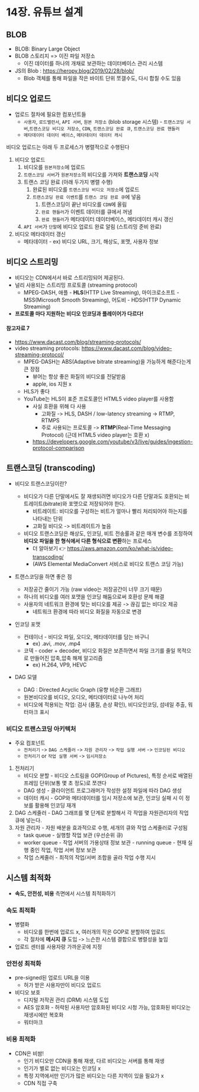 # 14장. 유튜브 설계

## BLOB

- BLOB: Binary Large Object
- BLOB 스토리지 => 이진 파일 저장소
  - 이진 데이터를 하나의 개채로 보관하는 데이터베이스 관리 시스템
- JS의 Blob : https://heropy.blog/2019/02/28/blob/
  - Blob 객체를 통해 파일을 작은 바이트 단위 쪼갤수도, 다시 합칠 수도 있음

## 비디오 업로드

- 업로드 절차에 필요한 컴포넌트들
  - `사용자`, `로드밸런서`, `API 서버`, `원본 저장소` (blob storage 시스템)
    - `트랜스코딩 서버`,`트랜스코딩 비디오 저장소`, `CDN`, `트랜스코딩 완료 큐`, `트랜스코딩 완료 핸들러`
  - `메타데이터 데이터 베이스`, `메타데이터 데이터 캐시`

비디오 업로드는 아래 두 프로세스가 병렬적으로 수행된다

1. 비디오 업로드
   1. 비디오를 `원본저장소`에 업로드
   2. `트랜스코딩 서버`가 `원본저장소`의 비디오를 가져와 **트랜스코딩** 시작
   3. 트랜스 코딩 완료 (아래 두가지 병렬 수행)
      1. 완료된 비디오를 `트랜스코딩 비디오 저장소`에 업로드
      2. `트랜스코딩 완료 이벤트`를 `트랜스 코딩 완료 큐`에 넣음
         1. 트랜스코딩이 끝난 비디오를 `CDN`에 올림
         2. `완료 핸들러`가 이벤트 데이터를 큐에서 꺼냄
         3. `완료 핸들러`가 메타데이터 데이터베이스, 메타데이터 캐시 갱신
   4. `API 서버`가 `단말`에 비디오 업로드 완료 알림 (스트리밍 준비 완료)
2. 비디오 메타데이터 갱신
   - 메타데이터 - ex) 비디오 URL, 크기, 해상도, 포맷, 사용자 정보

## 비디오 스트리밍

- 비디오는 CDN에서서 바로 스트리밍되어 제공된다.
- 널리 사용되는 스트리밍 프로토콜 (streaming protocol)
  - MPEG-DASH, 애플 - **HLS**(HTTP Live Streaming), 마이크로소프트 - MSS(Microsoft Smooth Streaming), 어도비 - HDS(HTTP Dynamic Streaming)
- **프로토콜 마다 지원하는 비디오 인코딩과 플레이어가 다르다!**

#### 참고자료 7

- https://www.dacast.com/blog/streaming-protocols/
- video streaming protocols: https://www.dacast.com/blog/video-streaming-protocol/
  - MPEG-DASH는 ABS(Adaptive bitrate streaming)을 가능하게 해준다는게 큰 장점
    - 뷰어는 항상 좋은 화질의 비디오를 전달받음
    - apple, ios 지원 x
  - HLS가 좋다
  - YouTube는 HLS이 표준 프로토콜인 HTML5 video player를 사용함
    - 사실 호환을 위해 다 사용
      - 고화질 -> HLS, DASH / low-latency streaming -> RTMP, RTMPS
      - 주로 사용되는 프로토콜 -> **RTMP**(Real-Time Messaging Protocol) (근데 HTML5 video player는 호환 x)
    - https://developers.google.com/youtube/v3/live/guides/ingestion-protocol-comparison

## 트랜스코딩 (transcoding)

- 비디오 트랜스코딩이란?

  - 비디오가 다른 단말에서도 잘 재생되려면 비디오가 다른 단말과도 호환되는 비트레이트(bitrate)와 포맷으로 저장되어야 한다.
    - 비트레이트: 비디오를 구성하는 비트가 얼마나 빨리 처리되어야 하는지를 나타내는 단위
    - 고화질 비디오 -> 비트레이트가 높음
  - 비디오 트랜스코딩은 해상도, 인코딩, 비트 전송률과 같은 매개 변수를 조정하여 **비디오 파일을 한 형식에서 다른 형식으로 변환**하는 프로세스
    - 더 알아보기 👉 https://aws.amazon.com/ko/what-is/video-transcoding/
    - (AWS Elemental MediaConvert 서비스로 비디오 트랜스 코딩 가능)

- 트랜스코딩을 하면 좋은 점

  - 저장공간 줄이기 가능 (raw video는 저장공간이 너무 크기 때문)
  - 하나의 비디오를 여러 포맷을 인코딩 해둠으로써 호환성 문제 해결
  - 사용자의 네트워크 환경에 맞는 비디오를 제공 -> 끊김 없는 비디오 제공
    - 네트워크 환경에 따라 비디오 화질을 자동으로 변경

- 인코딩 포맷

  - 컨테이너 - 비디오 파일, 오디오, 메타데이터를 담는 바구니
    - ex) .avi, .mov, .mp4
  - 코덱 - coder + decoder, 비디오 화질은 보존하면서 파일 크기를 줄일 목적으로 만들어진 압축,압축 해제 알고리즘
    - ex) H.264, VP9, HEVC

- DAG 모델
  - DAG : Directed Acyclic Graph (유향 비순환 그래프)
  - 원본비디오를 비디오, 오디오, 메타데이터로 나누어 처리
  - 비디오에 적용되는 작업: 검사 (품질, 손상 확인), 비디오인코딩, 섬네일 추출, 워터마크 표시

### 비디오 트랜스코딩 아키텍처

- 주요 컴포넌트
  - `전처리기` -> `DAG 스케줄러` -> `자원 관리자` -> `작업 실행 서버` -> `인코딩된 비디오`
  - `전처리기` or `작업 실행 서버` -> `임시저장소`

1. 전처리기
   - 비디오 분할 - 비디오 스트림을 GOP(Group of Pictures), 특정 순서로 배열된 프레임 단위(보통 몇 초 정도)로 쪼갠다
   - DAG 생성 - 클라이언트 프로그래머가 작성한 설정 파일에 따라 DAG 생성
   - 데이터 캐시 - GOP와 메타데이터를 임시 저장소에 보관, 인코딩 실패 시 이 정보를 활용해 인코딩 재개
2. DAG 스케줄러 - DAG 그래프를 몇 단계로 분할해서 각 작업을 자원관리자의 작업 큐에 넣는다.
3. 자원 관리자 - 자원 배분을 효과적으로 수행, 세개의 큐와 작업 스케줄러로 구성됨
   - task queue - 실행할 작업 보관 (우선순위 큐)
   - worker queue - 작업 서버의 가용상태 정보 보관
     - running queue - 현재 실행 중인 작업, 작업 서버 정보 보관
   - 작업 스케줄러 - 최적의 작업/서버 조합을 골라 작업 수행 지시

## 시스템 최적화

- **속도, 안전성, 비용** 측면에서 시스템 최적화하기

### 속도 최적화

- 병렬화
  - 비디오를 한번에 업로드 x, 여러개의 작은 GOP로 분할하여 업로드
  - 각 절차에 **메시지 큐** 도입 -> 느슨한 시스템 결합으로 병렬성을 높임
- 업로드 센터를 사용자랑 가까운곳에 지정

### 안전성 최적화

- pre-signed된 업로드 URL을 이용
  - 허가 받은 사용자만이 비디오 업로드
- 비디오 보호
  - 디지털 저작권 관리 (DRM) 시스템 도입
  - AES 암호화 - 허락된 사용자만 암호화된 비디오 시청 가능, 암호화된 비디오는 재생시에만 복호화
  - 워터마크

### 비용 최적화

- CDN은 비쌈!
  - 인기 비디오만 CDN을 통해 재생, 다르 비디오는 서버를 통해 재생
  - 인기가 별로 없는 비디오는 인코딩 x
  - 특정 지역에서만 인기가 많은 비디오는 다른 지역이 있을 필요가 x
  - CDN 직접 구축
